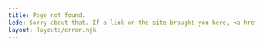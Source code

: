```yaml
---
title: Page not found.
lede: Sorry about that. If a link on the site brought you here, <a href="https://github.com/Wilto/wilto-makes-food/issues">let me know about it</a>, yeah?
layout: layouts/error.njk
---
```


